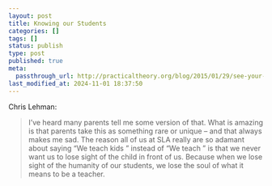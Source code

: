 ```yaml
---
layout: post
title: Knowing our Students
categories: []
tags: []
status: publish
type: post
published: true
meta:
  passthrough_url: http://practicaltheory.org/blog/2015/01/29/see-your-students/
last_modified_at: 2024-11-01 18:37:50
---
```


Chris Lehman:


>I’ve heard many parents tell me some version of that. What is amazing is that parents take this as something rare or unique – and that always makes me sad. The reason all of us at SLA really are so adamant about saying “We teach kids 
” instead of “We teach 
” is that we never want us to lose sight of the child in front of us. Because when we lose sight of the humanity of our students, we lose the soul of what it means to be a teacher.
